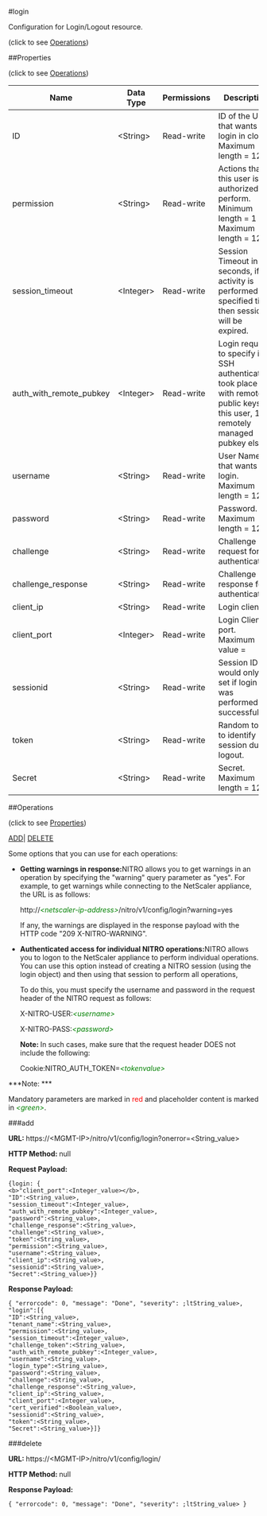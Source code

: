 #login



Configuration for Login/Logout resource.

<span>(click to see [Operations](#operations))</span>



##Properties 

<span>(click to see [Operations](#operations))</span>





<table><thead><tr><th>Name</th><th>Data Type</th><th>Permissions</th><th>Description</th></tr></thead><tbody><tr><td>ID</td><td>&lt;String></td><td>Read-write</td><td>ID of the User that wants to login in cloud.<br>Maximum length = 128</td></tr><tr><td>permission</td><td>&lt;String></td><td>Read-write</td><td>Actions that this user is authorized to perform.<br>Minimum length = 1<br>Maximum length = 128</td></tr><tr><td>session_timeout</td><td>&lt;Integer></td><td>Read-write</td><td>Session Timeout in seconds, if no activity is performed for specified time then session will be expired.</td></tr><tr><td>auth_with_remote_pubkey</td><td>&lt;Integer></td><td>Read-write</td><td>Login request to specify if SSH authentication took place with remote public keys for this user, 1 for remotely managed pubkey else 0.</td></tr><tr><td>username</td><td>&lt;String></td><td>Read-write</td><td>User Name that wants to login.<br>Maximum length = 128</td></tr><tr><td>password</td><td>&lt;String></td><td>Read-write</td><td>Password.<br>Maximum length = 128</td></tr><tr><td>challenge</td><td>&lt;String></td><td>Read-write</td><td>Challenge request for authentication.</td></tr><tr><td>challenge_response</td><td>&lt;String></td><td>Read-write</td><td>Challenge response for authentication.</td></tr><tr><td>client_ip</td><td>&lt;String></td><td>Read-write</td><td>Login client IP.</td></tr><tr><td>client_port</td><td>&lt;Integer></td><td>Read-write</td><td>Login Client port.<br>Maximum value =</td></tr><tr><td>sessionid</td><td>&lt;String></td><td>Read-write</td><td>Session ID would only be set if login was performed successfully.</td></tr><tr><td>token</td><td>&lt;String></td><td>Read-write</td><td>Random token to identify session during logout.</td></tr><tr><td>Secret</td><td>&lt;String></td><td>Read-write</td><td>Secret.<br>Maximum length = 128</td></tr></tbody></table>

##Operations 

<span>(click to see [Properties](#properties))</span>





[ADD](#add)| [DELETE](#delete)





Some options that you can use for each operations:

<ul><li><p><b>Getting warnings in response:</b>NITRO allows you to get warnings in an operation by specifying the "warning" query parameter as "yes". For example, to get warnings while connecting to the NetScaler appliance, the URL is as follows:</p><p>http://<span style="color:green;font-style:italic;">&lt;netscaler-ip-address&gt;</span>/nitro/v1/config/login?warning=yes</p><p>If any, the warnings are displayed in the response payload with the HTTP code "209 X-NITRO-WARNING".</p></li><li><p><b>Authenticated access for individual NITRO operations:</b>NITRO allows you to logon to the NetScaler appliance to perform individual operations. You can use this option instead of creating a NITRO session (using the login object) and then using that session to perform all operations,</p><p>To do this, you must specify the username and password in the request header of the NITRO request as follows:</p><p>X-NITRO-USER:<span style="color:green;font-style:italic;">&lt;username&gt;</span></p><p>X-NITRO-PASS:<span style="color:green;font-style:italic;">&lt;password&gt;</span></p><p><b>Note: </b>In such cases, make sure that the request header DOES not include the following:</p><p>Cookie:NITRO_AUTH_TOKEN=<span style="color:green;font-style:italic;">&lt;tokenvalue&gt;</span></p></li></ul>







***Note: *** 

Mandatory parameters are marked in <span style="color:#FF0000;">red</span> and placeholder content is marked in <span style="color:green;font-style:italic">&lt;green&gt;</span>.



###add







<b>URL: </b>https://&lt;MGMT-IP&gt;/nitro/v1/config/login?onerror=&lt;String_value&gt;

<b>HTTP Method: </b>null

<b>Request Payload: </b>
```
{login: {
<b>"client_port":<Integer_value></b>,
"ID":<String_value>,
"session_timeout":<Integer_value>,
"auth_with_remote_pubkey":<Integer_value>,
"password":<String_value>,
"challenge_response":<String_value>,
"challenge":<String_value>,
"token":<String_value>,
"permission":<String_value>,
"username":<String_value>,
"client_ip":<String_value>,
"sessionid":<String_value>,
"Secret":<String_value>}}
```

<b>Response Payload: </b>
```
{ "errorcode": 0, "message": "Done", "severity": ;ltString_value>, "login":[{
"ID":<String_value>,
"tenant_name":<String_value>,
"permission":<String_value>,
"session_timeout":<Integer_value>,
"challenge_token":<String_value>,
"auth_with_remote_pubkey":<Integer_value>,
"username":<String_value>,
"login_type":<String_value>,
"password":<String_value>,
"challenge":<String_value>,
"challenge_response":<String_value>,
"client_ip":<String_value>,
"client_port":<Integer_value>,
"cert_verified":<Boolean_value>,
"sessionid":<String_value>,
"token":<String_value>,
"Secret":<String_value>}]}
```







###delete







<b>URL: </b>https://&lt;MGMT-IP&gt;/nitro/v1/config/login/

<b>HTTP Method: </b>null

<b>Response Payload: </b>
```
{ "errorcode": 0, "message": "Done", "severity": ;ltString_value> }
```







